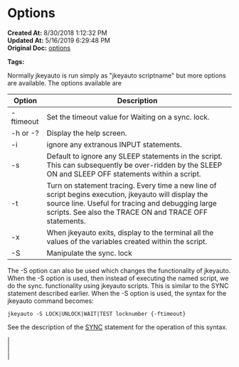 # Options

**Created At:** 8/30/2018 1:12:32 PM  
**Updated At:** 5/16/2019 6:29:48 PM  
**Original Doc:** [options](https://docs.jbase.com/48575-jkeyauto/options)  

**Tags:**
<badge text='program profiling' vertical='middle' />

Normally jkeyauto is run simply as "jkeyauto scriptname" but more options are available. The options available are


| Option<br> | Description<br> |
| --- | --- |
| -ftimeout<br> | Set the timeout value for Waiting on a sync. lock.<br> |
| -h or -?<br> | Display the help screen.<br> |
| -i<br> | ignore any extranous INPUT statements.<br> |
| -s<br> | Default to ignore any SLEEP statements in the script. This can subsequently be over-ridden by the SLEEP ON and SLEEP OFF statements within a script.<br> |
| -t<br> | Turn on statement tracing. Every time a new line of script begins execution, jkeyauto will display the source line. Useful for tracing and debugging large scripts. See also the TRACE ON and TRACE OFF statements.<br> |
| -x<br> | When jkeyauto exits, display to the terminal all the values of the variables created within the script.<br> |
| -S<br> | Manipulate the sync. lock<br> |


The -S option can also be used which changes the functionality of jkeyauto. When the -S option is used, then instead of executing the named script, we do the sync. functionality using jkeyauto scripts. This is similar to the SYNC statement described earlier. When the -S option is used, the syntax for the jkeyauto command becomes:

```
jkeyauto -S LOCK|UNLOCK|WAIT|TEST locknumber {-ftimeout}
```

See the description of the [SYNC](./../sync) statement for the operation of this syntax.


| <br> | <br> |

